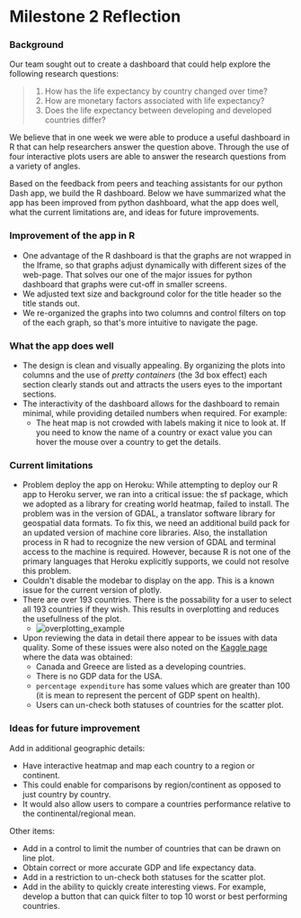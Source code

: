 # Milestone 2 Reflection

### Background

Our team sought out to create a dashboard that could help explore the following research questions:

> 1. How has the life expectancy by country changed over time?
> 2. How are monetary factors associated with life expectancy?
> 3. Does the life expectancy between developing and developed countries differ?

We believe that in one week we were able to produce a useful dashboard in R that can help researchers answer the question above. Through the use of four interactive plots users are able to answer the research questions from a variety of angles.

Based on the feedback from peers and teaching assistants for our python Dash app, we build the R dashboard. Below we have summarized what the app has been improved from python dashboard, what the app does well, what the current limitations are, and ideas for future improvements.

### Improvement of the app in R

- One advantage of the R dashboard is that the graphs are not wrapped in the Iframe, so that graphs adjust dynamically with different sizes of the web-page. That solves our one of the major issues for python dashboard that graphs were cut-off in smaller screens. 
- We adjusted text size and background color for the title header so the title stands out.
- We re-organized the graphs into two columns and control filters on top of the each graph, so that's more intuitive to navigate the page.

### What the app does well

- The design is clean and visually appealing. By organizing the plots into columns and the use of *pretty containers* (the 3d box effect) each section clearly stands out and attracts the users eyes to the important sections.
- The interactivity of the dashboard allows for the dashboard to remain minimal, while providing detailed numbers when required. For example:
  - The heat map is not crowded with labels making it nice to look at. If you need to know the name of a country or exact value you can hover the mouse over a country to get the details.

### Current limitations

- Problem deploy the app on Heroku: While attempting to deploy our R app to Heroku server, we ran into a critical issue: the sf package, which we adopted as a library for creating world heatmap, failed to install. The problem was in the version of GDAL, a translator software library for geospatial data formats. To fix this, we need an additional build pack for an updated version of machine core libraries. Also, the installation process in R had to recognize the new version of GDAL and terminal access to the machine is required. However, because R is not one of the primary languages that Heroku explicitly supports, we could not resolve this problem.
- Couldn't disable the modebar to display on the app. This is a known issue for the current version of plotly.
- There are over 193 countries. There is the possability for a user to select all 193 countries if they wish. This results in overplotting and reduces the usefullness of the plot.
  - ![overplotting_example](../assets/overplotting_example.png)
- Upon reviewing the data in detail there appear to be issues with data quality. Some of these issues were also noted on the [Kaggle page](https://www.kaggle.com/kumarajarshi/life-expectancy-who/data) where the data was obtained:
  - Canada and Greece are listed as a developing countries.
  - There is no GDP data for the USA.
  - `percentage expenditure` has some values which are greater than 100 (it is mean to represent the percent of GDP spent on health).
  - Users can un-check both statuses of countries for the scatter plot.  

### Ideas for future improvement

 Add in additional geographic details:

- Have interactive heatmap and map each country to a region or continent.
- This could enable for comparisons by region/continent as opposed to just country by country.
- It would also allow users to compare a countries performance relative to the continental/regional mean.

Other items:

- Add in a control to limit the number of countries that can be drawn on line plot.
- Obtain correct or more accurate GDP and life expectancy data.
- Add in a restriction to un-check both statuses for the scatter plot.
- Add in the ability to quickly create interesting views. For example, develop a button that can quick filter to top 10 worst or best performing countries.
